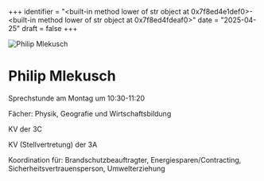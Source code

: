 
+++
identifier = "<built-in method lower of str object at 0x7f8ed4e1def0>-<built-in method lower of str object at 0x7f8ed4fdeaf0>"
date = "2025-04-25"
draft = false
+++

<div class="row">
<div class="column">
<img src="/images/personal/Mlekusch.jpg" alt="Philip Mlekusch"> 
</div>
<div class="column">

# Philip Mlekusch

Sprechstunde am Montag um 10:30-11:20

Fächer: Physik,  Geografie und Wirtschaftsbildung

KV der 3C

KV (Stellvertretung) der 3A







Koordination für: Brandschutzbeauftragter, Energiesparen/Contracting, Sicherheitsvertrauensperson, Umwelterziehung

</div>
</div> 


